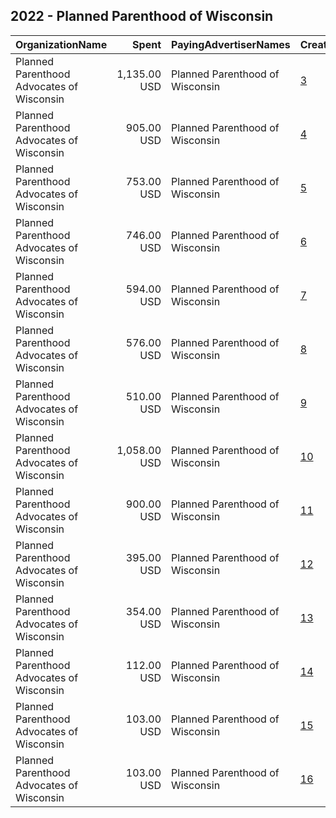 ## 2022 - Planned Parenthood of Wisconsin 
|OrganizationName|Spent|PayingAdvertiserNames|CreativeUrls|Impressions|Genders|AgeBrackets|CountryCodes|BillingAddresses|CandidateBallotInformation|
|:---|---:|:---|:---|---:|:---|:---|:---|:---|:---|
|Planned Parenthood Advocates of Wisconsin|1,135.00 USD|Planned Parenthood of Wisconsin|[3](https://www.snap.com/political-ads/asset/0b63a655b43d61dd535d827258669e3e5954dd639e10d68b0a397e1670117d27?mediaType=png)|345,870||18-35|united states|"302 N Jackson St,Milwaukee,53211,US"||
|Planned Parenthood Advocates of Wisconsin|905.00 USD|Planned Parenthood of Wisconsin|[4](https://www.snap.com/political-ads/asset/892bbc2ecb83a79aff292e6c161026cbdd63e2afefc3d185ae36d6bc536e7226?mediaType=png)|275,791||18-35|united states|"302 N Jackson St,Milwaukee,53211,US"||
|Planned Parenthood Advocates of Wisconsin|753.00 USD|Planned Parenthood of Wisconsin|[5](https://www.snap.com/political-ads/asset/4607f29a4d29c1d8596e64224275bc5027f6f65d0be7fe20b90e5ff86d9bdc92?mediaType=mp4)|222,560|FEMALE|18-25|united states|"302 N Jackson St,Milwaukee,53211,US"||
|Planned Parenthood Advocates of Wisconsin|746.00 USD|Planned Parenthood of Wisconsin|[6](https://www.snap.com/political-ads/asset/f2282bfde9b6814ff25936680447c06a29b136427919cdb982b483ab51e6a6e6?mediaType=mp4)|220,629|FEMALE|18-25|united states|"302 N Jackson St,Milwaukee,53211,US"||
|Planned Parenthood Advocates of Wisconsin|594.00 USD|Planned Parenthood of Wisconsin|[7](https://www.snap.com/political-ads/asset/ddd73b778df4c74bd595cc2ef92a0630c704ff3e32ea8a865f3a5cf58c2e3350?mediaType=jpeg)|188,020|FEMALE|18+|united states|"302 N Jackson St,Milwaukee,53211,US"||
|Planned Parenthood Advocates of Wisconsin|576.00 USD|Planned Parenthood of Wisconsin|[8](https://www.snap.com/political-ads/asset/81d25a8ad2d7104158df1e05def7dfabac4460b58de0b540eb3b525032014bfc?mediaType=png)|182,700|FEMALE|18+|united states|"302 N Jackson St,Milwaukee,53211,US"||
|Planned Parenthood Advocates of Wisconsin|510.00 USD|Planned Parenthood of Wisconsin|[9](https://www.snap.com/political-ads/asset/2aba8ebb86e3cd30151eb08502add7e0eb7b06aa00990939af63a63def0a26d2?mediaType=png)|161,901|FEMALE|18+|united states|"302 N Jackson St,Milwaukee,53211,US"||
|Planned Parenthood Advocates of Wisconsin|1,058.00 USD|Planned Parenthood of Wisconsin|[10](https://www.snap.com/political-ads/asset/66155627005566816bed34c12354ec99c565ac5aac6535f16fba4bcffe965304?mediaType=jpeg)|92,961||18-35|united states|"302 N Jackson St,Milwaukee,53211,US"||
|Planned Parenthood Advocates of Wisconsin|900.00 USD|Planned Parenthood of Wisconsin|[11](https://www.snap.com/political-ads/asset/a334e59421f542da8c29e9ac6614276c6de1753e94cf1214bb4a227b908aa236?mediaType=jpeg)|77,839||18-35|united states|"302 N Jackson St,Milwaukee,53211,US"||
|Planned Parenthood Advocates of Wisconsin|395.00 USD|Planned Parenthood of Wisconsin|[12](https://www.snap.com/political-ads/asset/01a2eeecfa4875829e1398d3f3af2193d96603c0aefaf0b8197211e3165dbeca?mediaType=mp4)|51,237|FEMALE|18-25|united states|"302 N Jackson St,Milwaukee,53211,US"||
|Planned Parenthood Advocates of Wisconsin|354.00 USD|Planned Parenthood of Wisconsin|[13](https://www.snap.com/political-ads/asset/98839a12148d96aeeccc76cc8523dec61c4ac0c92fc0eab2b13e896378ceb2ce?mediaType=mp4)|46,071|FEMALE|18-25|united states|"302 N Jackson St,Milwaukee,53211,US"||
|Planned Parenthood Advocates of Wisconsin|112.00 USD|Planned Parenthood of Wisconsin|[14](https://www.snap.com/political-ads/asset/62e3c95c8de5dc99e8b3cff382ac5e4952c714fd64a30e80746015344857f35e?mediaType=jpeg)|21,431||18+|united states|"302 N Jackson St,Milwaukee,53211,US"||
|Planned Parenthood Advocates of Wisconsin|103.00 USD|Planned Parenthood of Wisconsin|[15](https://www.snap.com/political-ads/asset/39da8e42258cee4756ee00bfdef949f89e515b56ad8050b4ee8306b0dcf2bba3?mediaType=jpeg)|19,808||18+|united states|"302 N Jackson St,Milwaukee,53211,US"||
|Planned Parenthood Advocates of Wisconsin|103.00 USD|Planned Parenthood of Wisconsin|[16](https://www.snap.com/political-ads/asset/aa9e4f96bb314a809603ab5d1cc657acbda03c9da756a8c851628c02bf80f518?mediaType=jpeg)|19,619||18+|united states|"302 N Jackson St,Milwaukee,53211,US"||
